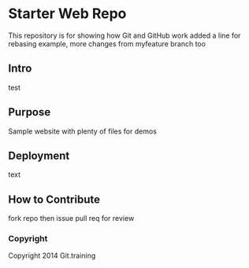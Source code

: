 # Starter Web Repo

This repository is for showing how Git and GitHub work
added a line for rebasing example, more changes from myfeature branch too

## Intro

test

## Purpose

Sample website with plenty of files for demos

## Deployment

text

## How to Contribute

fork repo then issue pull req for review

### Copyright

Copyright 2014 Git.training